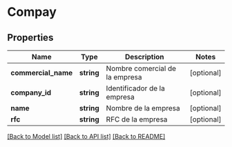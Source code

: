 # Compay

## Properties
Name | Type | Description | Notes
------------ | ------------- | ------------- | -------------
**commercial_name** | **string** | Nombre comercial de la empresa | [optional] 
**company_id** | **string** | Identificador de la empresa | [optional] 
**name** | **string** | Nombre de la empresa | [optional] 
**rfc** | **string** | RFC de la empresa | [optional] 

[[Back to Model list]](../../README.md#documentation-for-models) [[Back to API list]](../../README.md#documentation-for-api-endpoints) [[Back to README]](../../README.md)

